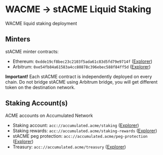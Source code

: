 # WACME -> stACME Liquid Staking
WACME liquid staking deployment

## Minters
stACME minter contracts:
- Ethereum: `0xdde19cf8bec23c2103f5ada61c83d5fd79e9714f` ([Explorer](https://etherscan.io/address/0xdde19cf8bec23c2103f5ada61c83d5fd79e9714f))
- Arbitrum: `0xe54fb84a61583a4cc80878c396ebec588f84ff5d` ([Explorer](https://arbiscan.io/address/0xe54fb84a61583a4cc80878c396ebec588f84ff5d))

**Important!** Each stACME contract is independently deployed on every chain. Do not bridge stACME using Arbitrum bridge, you will get different token on the destination network.

## Staking Account(s)
ACME accounts on Accumulated Network
- Staking account: `acc://accumulated.acme/staking` ([Explorer](https://explorer.accumulatenetwork.io/acc/accumulated.acme/staking))
- Staking rewards: `acc://accumulated.acme/staking-rewards` ([Explorer](https://explorer.accumulatenetwork.io/acc/accumulated.acme/staking-rewards))
- stACME peg protection: `acc://accumulated.acme/peg-protection` ([Explorer](https://explorer.accumulatenetwork.io/acc/accumulated.acme/peg-protection))
- Treasury: `acc://accumulated.acme/treasury` ([Explorer](https://explorer.accumulatenetwork.io/acc/accumulated.acme/treasury))
